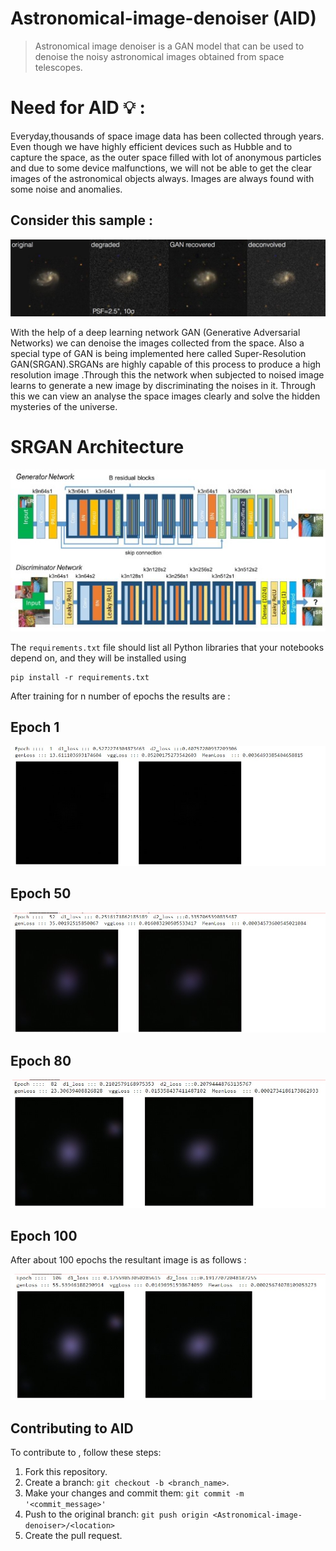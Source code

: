# Astronomical-image-denoiser (AID)

> Astronomical image denoiser is a GAN model that can be used to denoise the noisy astronomical images obtained from space telescopes.

# Need for AID 💡 :

Everyday,thousands of space image data has been collected through years. Even though we have highly efficient devices such as Hubble and to capture the space, as the outer space filled with lot of anonymous particles and due to some device malfunctions, we will not be able to get the clear images of the astronomical objects always. Images are always found with some noise and anomalies.

## Consider this sample :

<img src="images/sample.jpg">

With the help of a deep learning network GAN (Generative Adversarial Networks) we can denoise the images collected from the space. Also a special type of GAN is being implemented here called Super-Resolution GAN(SRGAN).SRGANs are highly capable of this process to produce a high resolution image .Through this the network when subjected to noised image learns to generate a new image by discriminating the noises in it. Through this we can view an analyse the space images clearly and solve the hidden mysteries of the universe.

# SRGAN Architecture

<p align="center">
<img src="images/SRGAN.jpg">
</p>

The `requirements.txt` file should list all Python libraries that your notebooks depend on, and they will be installed using

```
pip install -r requirements.txt
```

After training for n number of epochs the results are :

## Epoch 1

<img src="images/epoch1.jpg">

## Epoch 50

<img src="images/epoch50.jpg">

## Epoch 80

<img src="images/epoch80.jpg">

## Epoch 100

After about 100 epochs the resultant image is as follows :

<img src="images/epoch106.jpg">

## Contributing to AID

To contribute to <Astronomical-image-denoiser>, follow these steps:

1. Fork this repository.
2. Create a branch: `git checkout -b <branch_name>`.
3. Make your changes and commit them: `git commit -m '<commit_message>'`
4. Push to the original branch: `git push origin <Astronomical-image-denoiser>/<location>`
5. Create the pull request.
